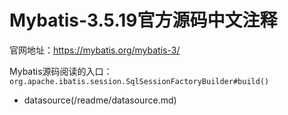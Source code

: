 Mybatis-3.5.19官方源码中文注释
==========================

官网地址：https://mybatis.org/mybatis-3/

Mybatis源码阅读的入口：`org.apache.ibatis.session.SqlSessionFactoryBuilder#build()`


- datasource(/readme/datasource.md)
